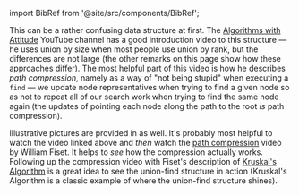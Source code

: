 import BibRef from '@site/src/components/BibRef';

This can be a rather confusing data structure at first. The [Algorithms with Attitude](https://www.youtube.com/watch?v=axaOsCgpupk&list=PLSVu1-lON6LwGquZz42Mnf9qiJ1hvZxTf&index=3) YouTube channel has a good introduction video to this structure &#8212; he uses union by size when most people use union by rank, but the differences are not large (the other remarks on this page show how these approaches differ). The most helpful part of this video is how he describes *path compression*, namely as a way of "not being stupid" when executing a `find` &#8212; we update node representatives when trying to find a given node so as not to repeat all of our search work when trying to find the same node again (the updates of pointing each node along the path to the root *is* path compression).

Illustrative pictures are provided in <BibRef id='DPV' pages='pp. 132-137'></BibRef> as well. It's probably most helpful to watch the video linked above and *then* watch the [path compression](https://www.youtube.com/watch?v=VHRhJWacxis) video by William Fiset. It helps to *see* how the compression actually works. Following up the compression video with Fiset's description of [Kruskal's Algorithm](https://www.youtube.com/watch?v=JZBQLXgSGfs) is a great idea to see the union-find structure in action (Kruskal's Algorithm is a classic example of where the union-find structure shines).